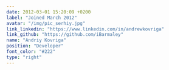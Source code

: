 ```yaml
---
date: 2012-03-01 15:20:09 +0200
label: "Joined March 2012"
avatar: "/img/pic_serhiy.jpg"
link_linkedin: "https://www.linkedin.com/in/andrewkovriga"
link_github: "https://github.com/iBarmaley"
name: "Andriy Kovriga"
position: "Developer"
font_color: "#222"
type: "right"
---
```

